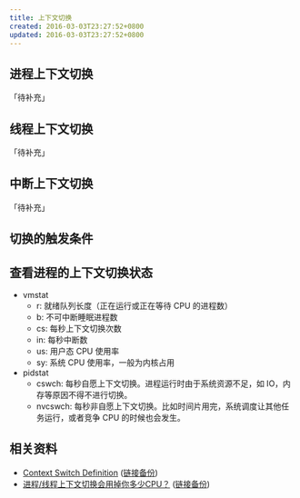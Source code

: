```yaml
---
title: 上下文切换
created: 2016-03-03T23:27:52+0800
updated: 2016-03-03T23:27:52+0800
---
```


## 进程上下文切换

「待补充」

## 线程上下文切换

「待补充」

## 中断上下文切换

「待补充」


## 切换的触发条件



## 查看进程的上下文切换状态

- vmstat
  - r: 就绪队列长度（正在运行或正在等待 CPU 的进程数）
  - b: 不可中断睡眠进程数
  - cs: 每秒上下文切换次数
  - in: 每秒中断数
  - us: 用户态 CPU 使用率
  - sy: 系统 CPU 使用率，一般为内核占用
- pidstat
  - cswch: 每秒自愿上下文切换。进程运行时由于系统资源不足，如 IO，内存等原因不得不进行切换。
  - nvcswch: 每秒非自愿上下文切换。比如时间片用完，系统调度让其他任务运行，或者竞争 CPU 的时候也会发生。

## 相关资料

- [Context Switch Definition](http://www.linfo.org/context_switch.html) ([链接备份](https://web.archive.org/web/20230115003331/http://www.linfo.org/context_switch.html))
- [进程/线程上下文切换会用掉你多少CPU？](https://zhuanlan.zhihu.com/p/79772089) ([链接备份](https://archive.md/uGxnO))

